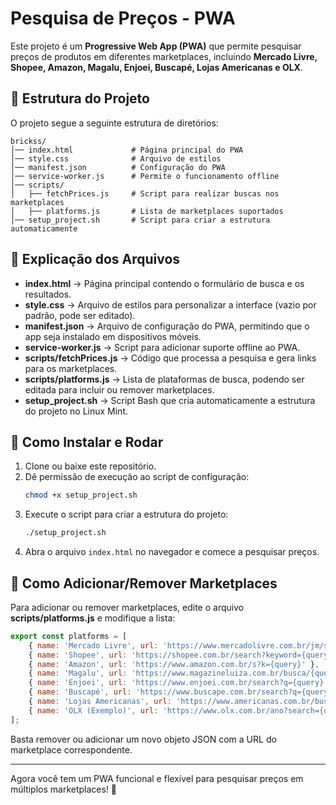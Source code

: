 # Pesquisa de Preços - PWA

Este projeto é um **Progressive Web App (PWA)** que permite pesquisar preços de produtos em diferentes marketplaces, incluindo **Mercado Livre, Shopee, Amazon, Magalu, Enjoei, Buscapé, Lojas Americanas e OLX**.

## 📂 Estrutura do Projeto

O projeto segue a seguinte estrutura de diretórios:

```
brickss/
│── index.html             # Página principal do PWA
│── style.css              # Arquivo de estilos
│── manifest.json          # Configuração do PWA
│── service-worker.js      # Permite o funcionamento offline
│── scripts/
│   ├── fetchPrices.js     # Script para realizar buscas nos marketplaces
│   ├── platforms.js       # Lista de marketplaces suportados
│── setup_project.sh       # Script para criar a estrutura automaticamente
```

## 📜 Explicação dos Arquivos

- **index.html** → Página principal contendo o formulário de busca e os resultados.
- **style.css** → Arquivo de estilos para personalizar a interface (vazio por padrão, pode ser editado).
- **manifest.json** → Arquivo de configuração do PWA, permitindo que o app seja instalado em dispositivos móveis.
- **service-worker.js** → Script para adicionar suporte offline ao PWA.
- **scripts/fetchPrices.js** → Código que processa a pesquisa e gera links para os marketplaces.
- **scripts/platforms.js** → Lista de plataformas de busca, podendo ser editada para incluir ou remover marketplaces.
- **setup_project.sh** → Script Bash que cria automaticamente a estrutura do projeto no Linux Mint.

## 🚀 Como Instalar e Rodar

1. Clone ou baixe este repositório.
2. Dê permissão de execução ao script de configuração:
   ```bash
   chmod +x setup_project.sh
   ```
3. Execute o script para criar a estrutura do projeto:
   ```bash
   ./setup_project.sh
   ```
4. Abra o arquivo `index.html` no navegador e comece a pesquisar preços.

## 🔧 Como Adicionar/Remover Marketplaces

Para adicionar ou remover marketplaces, edite o arquivo **scripts/platforms.js** e modifique a lista:

```js
export const platforms = [
    { name: 'Mercado Livre', url: 'https://www.mercadolivre.com.br/jm/search?as_word={query}' },
    { name: 'Shopee', url: 'https://shopee.com.br/search?keyword={query}' },
    { name: 'Amazon', url: 'https://www.amazon.com.br/s?k={query}' },
    { name: 'Magalu', url: 'https://www.magazineluiza.com.br/busca/{query}/' },
    { name: 'Enjoei', url: 'https://www.enjoei.com.br/search?q={query}' },
    { name: 'Buscapé', url: 'https://www.buscape.com.br/search?q={query}' },
    { name: 'Lojas Americanas', url: 'https://www.americanas.com.br/busca/{query}' },
    { name: 'OLX (Exemplo)', url: 'https://www.olx.com.br/ano?search={query}' }
];
```

Basta remover ou adicionar um novo objeto JSON com a URL do marketplace correspondente.

---

Agora você tem um PWA funcional e flexível para pesquisar preços em múltiplos marketplaces! 🚀

